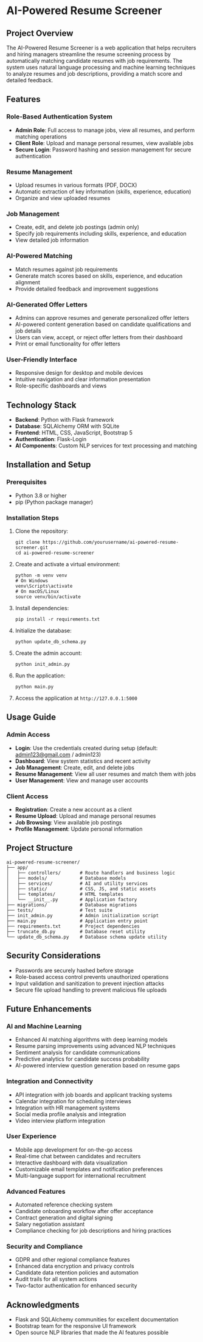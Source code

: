 # AI-Powered Resume Screener

## Project Overview

The AI-Powered Resume Screener is a web application that helps recruiters and hiring managers streamline the resume screening process by automatically matching candidate resumes with job requirements. The system uses natural language processing and machine learning techniques to analyze resumes and job descriptions, providing a match score and detailed feedback.

## Features

### Role-Based Authentication System
- **Admin Role**: Full access to manage jobs, view all resumes, and perform matching operations
- **Client Role**: Upload and manage personal resumes, view available jobs
- **Secure Login**: Password hashing and session management for secure authentication

### Resume Management
- Upload resumes in various formats (PDF, DOCX)
- Automatic extraction of key information (skills, experience, education)
- Organize and view uploaded resumes

### Job Management
- Create, edit, and delete job postings (admin only)
- Specify job requirements including skills, experience, and education
- View detailed job information

### AI-Powered Matching
- Match resumes against job requirements
- Generate match scores based on skills, experience, and education alignment
- Provide detailed feedback and improvement suggestions

### AI-Generated Offer Letters
- Admins can approve resumes and generate personalized offer letters
- AI-powered content generation based on candidate qualifications and job details
- Users can view, accept, or reject offer letters from their dashboard
- Print or email functionality for offer letters

### User-Friendly Interface
- Responsive design for desktop and mobile devices
- Intuitive navigation and clear information presentation
- Role-specific dashboards and views

## Technology Stack

- **Backend**: Python with Flask framework
- **Database**: SQLAlchemy ORM with SQLite
- **Frontend**: HTML, CSS, JavaScript, Bootstrap 5
- **Authentication**: Flask-Login
- **AI Components**: Custom NLP services for text processing and matching

## Installation and Setup

### Prerequisites
- Python 3.8 or higher
- pip (Python package manager)

### Installation Steps

1. Clone the repository:
   ```
   git clone https://github.com/yourusername/ai-powered-resume-screener.git
   cd ai-powered-resume-screener
   ```

2. Create and activate a virtual environment:
   ```
   python -m venv venv
   # On Windows
   venv\Scripts\activate
   # On macOS/Linux
   source venv/bin/activate
   ```

3. Install dependencies:
   ```
   pip install -r requirements.txt
   ```

4. Initialize the database:
   ```
   python update_db_schema.py
   ```

5. Create the admin account:
   ```
   python init_admin.py
   ```

6. Run the application:
   ```
   python main.py
   ```

7. Access the application at `http://127.0.0.1:5000`

## Usage Guide

### Admin Access
- **Login**: Use the credentials created during setup (default: admin123@gmail.com / admin123)
- **Dashboard**: View system statistics and recent activity
- **Job Management**: Create, edit, and delete jobs
- **Resume Management**: View all user resumes and match them with jobs
- **User Management**: View and manage user accounts

### Client Access
- **Registration**: Create a new account as a client
- **Resume Upload**: Upload and manage personal resumes
- **Job Browsing**: View available job postings
- **Profile Management**: Update personal information

## Project Structure

```
ai-powered-resume-screener/
├── app/
│   ├── controllers/       # Route handlers and business logic
│   ├── models/            # Database models
│   ├── services/          # AI and utility services
│   ├── static/            # CSS, JS, and static assets
│   ├── templates/         # HTML templates
│   └── __init__.py        # Application factory
├── migrations/            # Database migrations
├── tests/                 # Test suite
├── init_admin.py          # Admin initialization script
├── main.py                # Application entry point
├── requirements.txt       # Project dependencies
├── truncate_db.py         # Database reset utility
└── update_db_schema.py    # Database schema update utility
```

## Security Considerations

- Passwords are securely hashed before storage
- Role-based access control prevents unauthorized operations
- Input validation and sanitization to prevent injection attacks
- Secure file upload handling to prevent malicious file uploads

## Future Enhancements

### AI and Machine Learning
- Enhanced AI matching algorithms with deep learning models
- Resume parsing improvements using advanced NLP techniques
- Sentiment analysis for candidate communications
- Predictive analytics for candidate success probability
- AI-powered interview question generation based on resume gaps

### Integration and Connectivity
- API integration with job boards and applicant tracking systems
- Calendar integration for scheduling interviews
- Integration with HR management systems
- Social media profile analysis and integration
- Video interview platform integration

### User Experience
- Mobile app development for on-the-go access
- Real-time chat between candidates and recruiters
- Interactive dashboard with data visualization
- Customizable email templates and notification preferences
- Multi-language support for international recruitment

### Advanced Features
- Automated reference checking system
- Candidate onboarding workflow after offer acceptance
- Contract generation and digital signing
- Salary negotiation assistant
- Compliance checking for job descriptions and hiring practices

### Security and Compliance
- GDPR and other regional compliance features
- Enhanced data encryption and privacy controls
- Candidate data retention policies and automation
- Audit trails for all system actions
- Two-factor authentication for enhanced security

## Acknowledgments

- Flask and SQLAlchemy communities for excellent documentation
- Bootstrap team for the responsive UI framework
- Open source NLP libraries that made the AI features possible

